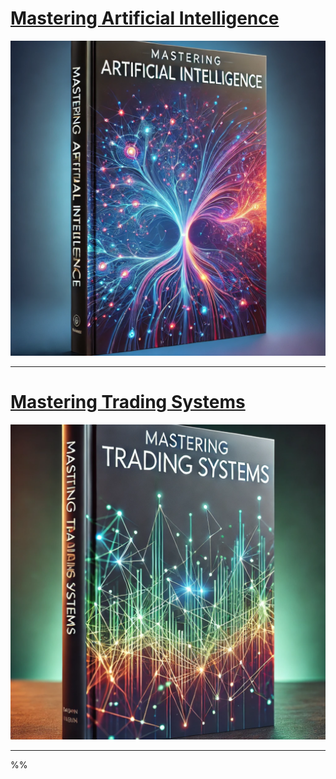 # [Mastering Artificial Intelligence](mastering_ai)
[![Mastering Artificial Intelligence](mastering_ai.png?raw=true "Mastering Artificial Intelligence")](mastering_ai)

---

# [Mastering Trading Systems](mastering_ts)
[![Mastering Trading Systems](mastering_ts.png?raw=true "Mastering Trading Systems")](mastering_ts)

---
%%
